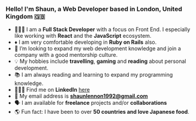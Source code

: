 ### Hello! I'm Shaun, a Web Developer based in London, United Kingdom 🇬🇧

- 👨🏻‍💻 I am a **Full Stack Developer** with a focus on Front End. I especially like working with **React** and the **JavaScript** ecosystem.
- ♦️ I am very comfortable developing in **Ruby on Rails** also.
- 💼 I’m looking to expand my web development knowledge and join a company with a good mentorship culture.
- 💡 My hobbies include **travelling**, **gaming** and **reading** about personal development.
- 📚 I am always reading and learning to expand my programming knowledge.
- 👨🏻‍💼 Find me on **LinkedIn** [here](https://www.linkedin.com/in/mrshaunlennon/)
- 📩 My email address is **shaunlennon1992@gmail.com**
- 🗣 I am available for **freelance** projects and/or **collaborations**
- 🌎 Fun fact: I have been to over **50 countries and love Japanese food**.
